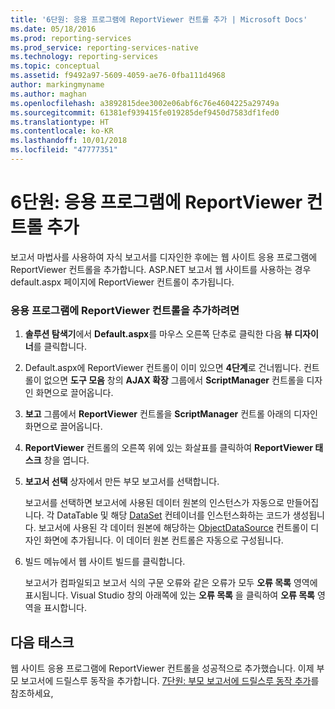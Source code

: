 ```yaml
---
title: '6단원: 응용 프로그램에 ReportViewer 컨트롤 추가 | Microsoft Docs'
ms.date: 05/18/2016
ms.prod: reporting-services
ms.prod_service: reporting-services-native
ms.technology: reporting-services
ms.topic: conceptual
ms.assetid: f9492a97-5609-4059-ae76-0fba111d4968
author: markingmyname
ms.author: maghan
ms.openlocfilehash: a3892815dee3002e06abf6c76e4604225a29749a
ms.sourcegitcommit: 61381ef939415fe019285def9450d7583df1fed0
ms.translationtype: HT
ms.contentlocale: ko-KR
ms.lasthandoff: 10/01/2018
ms.locfileid: "47777351"
---
```

# <a name="lesson-6-add-a-reportviewer-control-to-the-application"></a>6단원: 응용 프로그램에 ReportViewer 컨트롤 추가
보고서 마법사를 사용하여 자식 보고서를 디자인한 후에는 웹 사이트 응용 프로그램에 ReportViewer 컨트롤을 추가합니다. ASP.NET 보고서 웹 사이트를 사용하는 경우 default.aspx 페이지에 ReportViewer 컨트롤이 추가됩니다.   
  
### <a name="to-add-a-reportviewer-control-to-the-application"></a>응용 프로그램에 ReportViewer 컨트롤을 추가하려면  
  
1.  **솔루션 탐색기**에서 **Default.aspx**를 마우스 오른쪽 단추로 클릭한 다음 **뷰 디자이너**를 클릭합니다.  
  
2.  Default.aspx에 ReportViewer 컨트롤이 이미 있으면 **4단계**로 건너뜁니다. 컨트롤이 없으면 **도구 모음** 창의 **AJAX 확장** 그룹에서 **ScriptManager** 컨트롤을 디자인 화면으로 끌어옵니다.  
  
3.  **보고** 그룹에서 **ReportViewer** 컨트롤을 **ScriptManager** 컨트롤 아래의 디자인 화면으로 끌어옵니다.  
  
4.  **ReportViewer** 컨트롤의 오른쪽 위에 있는 화살표를 클릭하여 **ReportViewer 태스크** 창을 엽니다.  
  
5.  **보고서 선택** 상자에서 만든 부모 보고서를 선택합니다.  
  
    보고서를 선택하면 보고서에 사용된 데이터 원본의 인스턴스가 자동으로 만들어집니다. 각 DataTable 및 해당 [DataSet](http://msdn.microsoft.com/library/system.data.dataset.aspx) 컨테이너를 인스턴스화하는 코드가 생성됩니다. 보고서에 사용된 각 데이터 원본에 해당하는 [ObjectDataSource](http://msdn.microsoft.com/library/system.web.ui.webcontrols.objectdatasource.aspx) 컨트롤이 디자인 화면에 추가됩니다. 이 데이터 원본 컨트롤은 자동으로 구성됩니다.  
  
6.  빌드 메뉴에서 웹 사이트 빌드를 클릭합니다.  
  
    보고서가 컴파일되고 보고서 식의 구문 오류와 같은 오류가 모두 **오류 목록** 영역에 표시됩니다. Visual Studio 창의 아래쪽에 있는 **오류 목록** 을 클릭하여 **오류 목록** 영역을 표시합니다.  
  
## <a name="next-task"></a>다음 태스크  
웹 사이트 응용 프로그램에 ReportViewer 컨트롤을 성공적으로 추가했습니다. 이제 부모 보고서에 드릴스루 동작을 추가합니다. [7단원: 부모 보고서에 드릴스루 동작 추가](../reporting-services/lesson-7-add-drillthrough-action-on-parent-report.md)를 참조하세요,  
  

